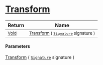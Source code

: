 # [Transform](./HSCPThinning-100663664.md)



| Return | Name | 
| --- | --- | 
| <sub>[Void](https://docs.microsoft.com/en-us/dotnet/api/System.Void)</sub>| <sub>[Transform](./HSCPThinning-100663664.md) ( [`Signature`](./../../Signature.md) signature )</sub>| <br>


#### Parameters
[Transform](./HSCPThinning-100663664.md) ( [`Signature`](./../../Signature.md) signature )